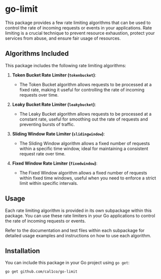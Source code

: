 # go-limit

This package provides a few rate limiting algorithms that can be used to control the rate of incoming requests or events in your applications. Rate limiting is a crucial technique to prevent resource exhaustion, protect your services from abuse, and ensure fair usage of resources.

## Algorithms Included

This package includes the following rate limiting algorithms:

1. **Token Bucket Rate Limiter (`tokenbucket`)**:
   - The Token Bucket algorithm allows requests to be processed at a fixed rate, making it useful for controlling the rate of incoming requests over time.

2. **Leaky Bucket Rate Limiter (`leakybucket`)**:
   - The Leaky Bucket algorithm allows requests to be processed at a constant rate, useful for smoothing out the rate of requests and preventing bursts of traffic.

3. **Sliding Window Rate Limiter (`slidingwindow`)**:
   - The Sliding Window algorithm allows a fixed number of requests within a specific time window, ideal for maintaining a consistent request rate over time.

4. **Fixed Window Rate Limiter (`fixedwindow`)**:
   - The Fixed Window algorithm allows a fixed number of requests within fixed time windows, useful when you need to enforce a strict limit within specific intervals.

## Usage

Each rate limiting algorithm is provided in its own subpackage within this package. You can use these rate limiters in your Go applications to control the rate of incoming requests or events.

Refer to the documentation and test files within each subpackage for detailed usage examples and instructions on how to use each algorithm.

## Installation

You can include this package in your Go project using `go get`:

```sh
go get github.com/cal1co/go-limit
